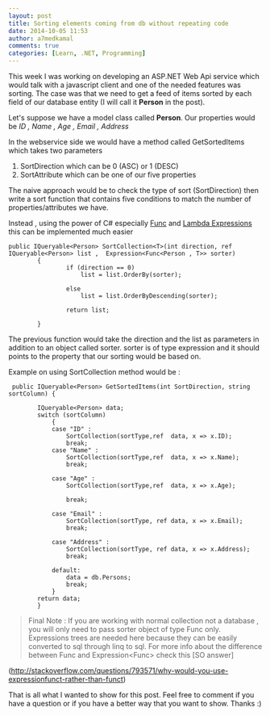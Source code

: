 ```yaml
---
layout: post
title: Sorting elements coming from db without repeating code
date: 2014-10-05 11:53
author: a7medkamal
comments: true
categories: [Learn, .NET, Programming]
---
```


This week I was working on developing an ASP.NET Web Api service which would talk with a javascript client and one of the needed features was sorting. The case was that we need to get a feed of items sorted by each field of our database entity (I will call it **Person** in the post).

Let's suppose we have a model class called **Person**. Our properties would be *ID , Name , Age , Email , Address*

In the webservice side we would have a method called GetSortedItems which takes two parameters 

 1. SortDirection which can be 0 (ASC) or  1 (DESC)
 2. SortAttribute which can be one of our five properties

The naive approach would be to check the type of sort (SortDirection) then write a sort function that contains five conditions to match the number of properties/attributes we have.

Instead , using the power of C# especially [Func](http://msdn.microsoft.com/en-us/library/bb549151%28v=vs.110%29.aspx) and [Lambda Expressions](http://msdn.microsoft.com/en-us/library/bb397687.aspx) this can be implemented much easier

    public IQueryable<Person> SortCollection<T>(int direction, ref IQueryable<Person> list ,  Expression<Func<Person , T>> sorter) 
            {
                    if (direction == 0)
                        list = list.OrderBy(sorter);
                        
                    else
                        list = list.OrderByDescending(sorter);
    
                    return list;
                
            }

The previous function would take the direction and the list as parameters in addition to an object called sorter. sorter is of type expression and it should points to the property that our sorting would be based on.

Example on using SortCollection method would be :

     public IQueryable<Person> GetSortedItems(int SortDirection, string sortColumn) {
    
            IQueryable<Person> data;
            switch (sortColumn)
    	        {
                case "ID" :
                    SortCollection(sortType,ref  data, x => x.ID);
                    break;
                case "Name" :
                    SortCollection(sortType,ref  data, x => x.Name);
                    break;
    
                case "Age" :
                    SortCollection(sortType,ref  data, x => x.Age);
    
                    break;
    
                case "Email" :
                    SortCollection(sortType, ref data, x => x.Email);
                    break;
                    
                case "Address" :
                    SortCollection(sortType, ref data, x => x.Address);
                    break;
    
                default:
                    data = db.Persons;
                    break;
    	        }
            return data;
            }

> Final Note : If you are working with normal collection not a database
> , you will only need to pass sorter object of type Func only.
> Expressions trees are needed here because they can be easily converted
> to sql through linq to sql. For more info about the difference between
> Func<T> and Expression<Func<T>> check this [SO answer]

(http://stackoverflow.com/questions/793571/why-would-you-use-expressionfunct-rather-than-funct)

That is all what I wanted to show for this post. Feel free to comment 
if you have a question or if you have a better way that you want to show. Thanks :)
